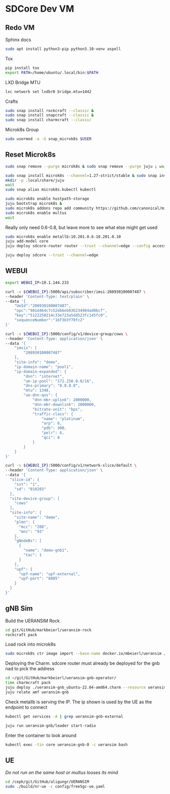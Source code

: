 # SDCore Dev VM

## Redo VM
Sphinx docs
```bash
sudo apt install python3-pip python3.10-venv aspell
```
Tox
```bash
pip install tox
export PATH=/home/ubuntu/.local/bin:$PATH
```

LXD Bridge MTU
```bash
lxc network set lxdbr0 bridge.mtu=1442
```
Crafts
```bash
sudo snap install rockcraft --classic &
sudo snap install snapcraft --classic &
sudo snap install charmcraft --classic
```
Microk8s Group
```bash
sudo usermod -a -G snap_microk8s $USER
```

## Reset Microk8s
```bash
sudo snap remove --purge microk8s & sudo snap remove --purge juju ; wait ; rm -rf ~/.local/share/juju ; sudo init 6
```

```bash
sudo snap install microk8s --channel=1.27-strict/stable & sudo snap install juju --channel=3.1/edge
mkdir -p .local/share/juju
wait
sudo snap alias microk8s.kubectl kubectl
```

```bash
sudo microk8s enable hostpath-storage
juju bootstrap microk8s &
sudo microk8s addons repo add community https://github.com/canonical/microk8s-community-addons --reference feat/strict-fix-multus
sudo microk8s enable multus
wait
```

Really only need 0.6-0.8, but leave more to see what else might get used
```bash
sudo microk8s enable metallb:10.201.0.6-10.201.0.10
juju add-model core
juju deploy sdcore-router router --trust --channel=edge --config access-interface-mtu-size=1392 --config core-interface-mtu-size=1392 --config ran-interface-mtu-size=1392
```

```bash
juju deploy sdcore --trust --channel=edge
```

## WEBUI
```bash
export WEBUI_IP=10.1.144.233

curl -v ${WEBUI_IP}:5000/api/subscriber/imsi-208930100007487 \
--header 'Content-Type: text/plain' \
--data '{
    "UeId":"208930100007487",
    "opc":"981d464c7c52eb6e5036234984ad0bcf",
    "key":"5122250214c33e723a5dd523fc145fc0",
    "sequenceNumber":"16f3b3f70fc2"
}'
```
```bash
curl -v ${WEBUI_IP}:5000/config/v1/device-group/cows \
--header 'Content-Type: application/json' \
--data '{
    "imsis": [
        "208930100007487"
    ],
    "site-info": "demo",
    "ip-domain-name": "pool1",
    "ip-domain-expanded": {
        "dnn": "internet",
        "ue-ip-pool": "172.250.0.0/16",
        "dns-primary": "8.8.8.8",
        "mtu": 1348,
        "ue-dnn-qos": {
            "dnn-mbr-uplink": 2000000,
            "dnn-mbr-downlink": 2000000,
            "bitrate-unit": "bps",
            "traffic-class": {
                "name": "platinum",
                "arp": 6,
                "pdb": 300,
                "pelr": 6,
                "qci": 8
            }
        }
    }
}'
```
```bash
curl -v ${WEBUI_IP}:5000/config/v1/network-slice/default \
--header 'Content-Type: application/json' \
--data '{
  "slice-id": {
    "sst": "1",
    "sd": "010203"
  },
  "site-device-group": [
    "cows"
  ],
  "site-info": {
    "site-name": "demo",
    "plmn": {
      "mcc": "208",
      "mnc": "93"
    },
    "gNodeBs": [
      {
        "name": "demo-gnb1",
        "tac": 1
      }
    ],
    "upf": {
      "upf-name": "upf-external",
      "upf-port": "8805"
    }
  }
}'
```

## gNB Sim
Build the UERANSIM Rock
```bash
cd git/GitHub/markbeierl/ueransim-rock
rockcraft pack
```

Load rock into microk8s
```bash
sudo microk8s ctr image import --base-name docker.io/mbeierl/ueransim /home/ubuntu/git/GitHub/markbeierl/ueransim-rock/ueransim_3.2.6_amd64.rock
```

Deploying the Charm.  sdcore router must already be deployed for the gnb nad to pick the address
```bash
cd ~/git/GitHub/markbeierl/ueransim-gnb-operator/
time charmcraft pack
juju deploy ./ueransim-gnb_ubuntu-22.04-amd64.charm --resource ueransim-image=mbeierl/ueransim:3.2.6 --config gnb-address=192.168.251.110/24
juju relate amf ueransim-gnb
```

Check metallb is serving the IP.  The ip shown is used by the UE as the endpoint to connect
```bash
kubectl get services -A | grep ueransim-gnb-external
```

```bash
juju run ueransim-gnb/leader start-radio
```

Enter the container to look around
```bash
kubectl exec -tin core ueransim-gnb-0 -c ueransim bash
```

## UE
_Do not run on the same host or multus looses its mind_

```bash
cd /ceph/git/GitHub/aligungr/UERANSIM
sudo ./build/nr-ue -c config/free5gc-ue.yaml
```
